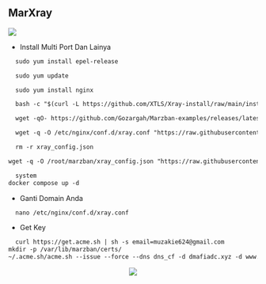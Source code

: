 ## MarXray

<img src="https://img.shields.io/badge/Buat_Install_Vpn_Di%20VPS-green">

* Install Multi Port Dan Lainya

```html
  sudo yum install epel-release
```
```html
  sudo yum update
```
```html
  sudo yum install nginx
```
```html
  bash -c "$(curl -L https://github.com/XTLS/Xray-install/raw/main/install-release.sh)" @ install
```
```html
  wget -qO- https://github.com/Gozargah/Marzban-examples/releases/latest/download/multi-port.tar.gz | tar xz --xform 's/multi-port/marzban/' && cd marzban
```
```html
  wget -q -O /etc/nginx/conf.d/xray.conf "https://raw.githubusercontent.com/Muzakie-ID/MarXray/main/xray.conf"
```
```html
  rm -r xray_config.json
```
```html
wget -q -O /root/marzban/xray_config.json "https://raw.githubusercontent.com/Muzakie-ID/MarXray/main/xray_config.json"
```
```html
  system
docker compose up -d
```
* Ganti Domain Anda
```html
  nano /etc/nginx/conf.d/xray.conf
```
* Get Key
```html
  curl https://get.acme.sh | sh -s email=muzakie624@gmail.com
mkdir -p /var/lib/marzban/certs/
~/.acme.sh/acme.sh --issue --force --dns dns_cf -d dmafiadc.xyz -d www.dmafiadc.xyz \--key-file /var/lib/marzban/certs/key.pem \--fullchain-file /var/lib/marzban/certs/fullchain.pem
```
<p align="center">
  <a href="#">
      <img src="https://api.visitorbadge.io/api/VisitorHit?user=Muzakie-ID&repo=MarXray&countColor=%237B1E7A" />
   </a>
</p>
